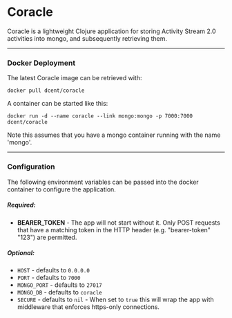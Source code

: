 # Coracle

Coracle is a lightweight Clojure application for storing Activity Stream 2.0 activities into mongo, and subsequently retrieving them.


----------------------
### Docker Deployment

The latest Coracle image can be retrieved with:

    docker pull dcent/coracle

A container can be started like this:

    docker run -d --name coracle --link mongo:mongo -p 7000:7000 dcent/coracle

Note this assumes that you have a mongo container running with the name 'mongo'.


----------------------
### Configuration

The following environment variables can be passed into the docker container to configure the application.

##### Required:

- **BEARER_TOKEN** -  The app will not start without it. Only POST requests that have a matching token in the HTTP header (e.g. "bearer-token" "123") are permitted.
   
##### Optional:

- `HOST` - defaults to `0.0.0.0`
- `PORT` - defaults to `7000`
- `MONGO_PORT` - defaults to `27017`
- `MONGO_DB` - defaults to `coracle`
- `SECURE` - defaults to `nil` - When set to `true` this will wrap the app with middleware that enforces https-only connections.
